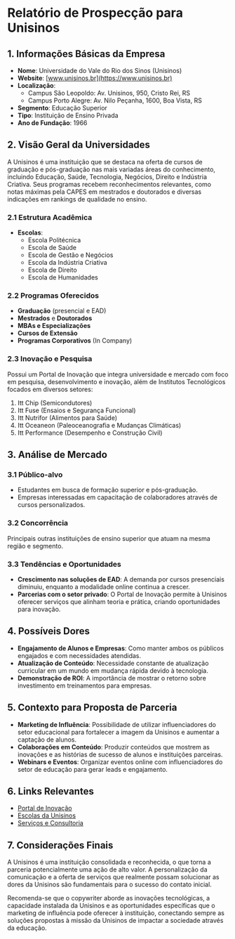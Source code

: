 # Relatório de Prospecção para Unisinos

## 1. Informações Básicas da Empresa
- **Nome**: Universidade do Vale do Rio dos Sinos (Unisinos)
- **Website**: [www.unisinos.br](https://www.unisinos.br)
- **Localização**: 
  - Campus São Leopoldo: Av. Unisinos, 950, Cristo Rei, RS
  - Campus Porto Alegre: Av. Nilo Peçanha, 1600, Boa Vista, RS
- **Segmento**: Educação Superior
- **Tipo**: Instituição de Ensino Privada
- **Ano de Fundação**: 1966

## 2. Visão Geral da Universidades
A Unisinos é uma instituição que se destaca na oferta de cursos de graduação e pós-graduação nas mais variadas áreas do conhecimento, incluindo Educação, Saúde, Tecnologia, Negócios, Direito e Indústria Criativa. Seus programas recebem reconhecimentos relevantes, como notas máximas pela CAPES em mestrados e doutorados e diversas indicações em rankings de qualidade no ensino.

### 2.1 Estrutura Acadêmica
- **Escolas**:
  - Escola Politécnica
  - Escola de Saúde
  - Escola de Gestão e Negócios
  - Escola da Indústria Criativa
  - Escola de Direito
  - Escola de Humanidades

### 2.2 Programas Oferecidos
- **Graduação** (presencial e EAD)
- **Mestrados** e **Doutorados**
- **MBAs e Especializações**
- **Cursos de Extensão**
- **Programas Corporativos** (In Company)

### 2.3 Inovação e Pesquisa
Possui um Portal de Inovação que integra universidade e mercado com foco em pesquisa, desenvolvimento e inovação, além de Institutos Tecnológicos focados em diversos setores:

1. Itt Chip (Semicondutores)
2. Itt Fuse (Ensaios e Segurança Funcional)
3. Itt Nutrifor (Alimentos para Saúde)
4. Itt Oceaneon (Paleoceanografia e Mudanças Climáticas)
5. Itt Performance (Desempenho e Construção Civil)

## 3. Análise de Mercado
### 3.1 Público-alvo
- Estudantes em busca de formação superior e pós-graduação.
- Empresas interessadas em capacitação de colaboradores através de cursos personalizados.

### 3.2 Concorrência
Principais outras instituições de ensino superior que atuam na mesma região e segmento.

### 3.3 Tendências e Oportunidades
- **Crescimento nas soluções de EAD**: A demanda por cursos presenciais diminuiu, enquanto a modalidade online continua a crescer.
- **Parcerias com o setor privado**: O Portal de Inovação permite à Unisinos oferecer serviços que alinham teoria e prática, criando oportunidades para inovação.

## 4. Possíveis Dores
- **Engajamento de Alunos e Empresas**: Como manter ambos os públicos engajados e com necessidades atendidas.
- **Atualização de Conteúdo**: Necessidade constante de atualização curricular em um mundo em mudança rápida devido à tecnologia.
- **Demonstração de ROI**: A importância de mostrar o retorno sobre investimento em treinamentos para empresas.

## 5. Contexto para Proposta de Parceria
- **Marketing de Influência**: Possibilidade de utilizar influenciadores do setor educacional para fortalecer a imagem da Unisinos e aumentar a captação de alunos.
- **Colaborações em Conteúdo**: Produzir conteúdos que mostrem as inovações e as histórias de sucesso de alunos e instituições parceiras.
- **Webinars e Eventos**: Organizar eventos online com influenciadores do setor de educação para gerar leads e engajamento.

## 6. Links Relevantes
- [Portal de Inovação](https://www.unisinos.br/portal-de-inovacao)
- [Escolas da Unisinos](https://www.unisinos.br/escolas)
- [Serviços e Consultoria](https://www.unisinos.br/incompany)

## 7. Considerações Finais
A Unisinos é uma instituição consolidada e reconhecida, o que torna a parceria potencialmente uma ação de alto valor. A personalização da comunicação e a oferta de serviços que realmente possam solucionar as dores da Unisinos são fundamentais para o sucesso do contato inicial. 

Recomenda-se que o copywriter aborde as inovações tecnológicas, a capacidade instalada da Unisinos e as oportunidades específicas que o marketing de influência pode oferecer à instituição, conectando sempre as soluções propostas à missão da Unisinos de impactar a sociedade através da educação.